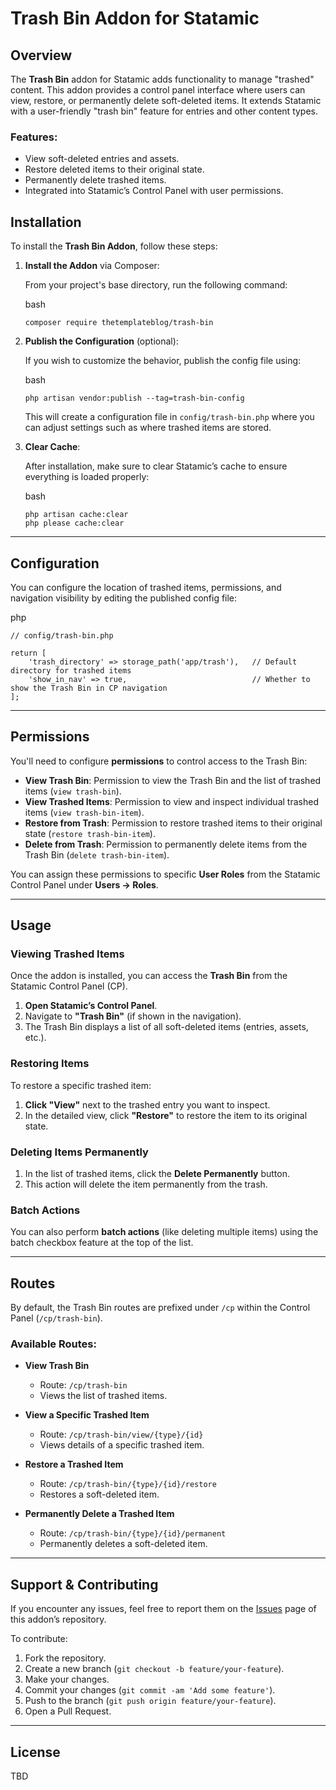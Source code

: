 
# Trash Bin Addon for Statamic

## Overview

The  **Trash Bin**  addon for Statamic adds functionality to manage "trashed" content. This addon provides a control panel interface where users can view, restore, or permanently delete soft-deleted items. It extends Statamic with a user-friendly "trash bin" feature for entries and other content types.

### Features:

-   View soft-deleted entries and assets.
-   Restore deleted items to their original state.
-   Permanently delete trashed items.
-   Integrated into Statamic’s Control Panel with user permissions.

## Installation

To install the  **Trash Bin Addon**, follow these steps:

1.  **Install the Addon**  via Composer:
    
    From your project's base directory, run the following command:
    
    bash
    
    ```
    composer require thetemplateblog/trash-bin
    ```
    
2.  **Publish the Configuration**  (optional):
    
    If you wish to customize the behavior, publish the config file using:
    
    bash
    
    ```
    php artisan vendor:publish --tag=trash-bin-config
    ```
    
    This will create a configuration file in  `config/trash-bin.php`  where you can adjust settings such as where trashed items are stored.
    
3.  **Clear Cache**:
    
    After installation, make sure to clear Statamic’s cache to ensure everything is loaded properly:
    
    bash
    
    ```
    php artisan cache:clear
    php please cache:clear
    ```
    

----------

## Configuration

You can configure the location of trashed items, permissions, and navigation visibility by editing the published config file:

php

```
// config/trash-bin.php

return [
    'trash_directory' => storage_path('app/trash'),   // Default directory for trashed items
    'show_in_nav' => true,                            // Whether to show the Trash Bin in CP navigation
];
```

----------

## Permissions

You'll need to configure  **permissions**  to control access to the Trash Bin:

-   **View Trash Bin**: Permission to view the Trash Bin and the list of trashed items (`view trash-bin`).
-   **View Trashed Items**: Permission to view and inspect individual trashed items (`view trash-bin-item`).
-   **Restore from Trash**: Permission to restore trashed items to their original state (`restore trash-bin-item`).
-   **Delete from Trash**: Permission to permanently delete items from the Trash Bin (`delete trash-bin-item`).

You can assign these permissions to specific  **User Roles**  from the Statamic Control Panel under  **Users → Roles**.

----------

## Usage

### Viewing Trashed Items

Once the addon is installed, you can access the  **Trash Bin**  from the Statamic Control Panel (CP).

1.  **Open Statamic’s Control Panel**.
2.  Navigate to  **"Trash Bin"**  (if shown in the navigation).
3.  The Trash Bin displays a list of all soft-deleted items (entries, assets, etc.).

### Restoring Items

To restore a specific trashed item:

1.  **Click "View"**  next to the trashed entry you want to inspect.
2.  In the detailed view, click  **"Restore"**  to restore the item to its original state.

### Deleting Items Permanently

1.  In the list of trashed items, click the  **Delete Permanently**  button.
2.  This action will delete the item permanently from the trash.

### Batch Actions

You can also perform  **batch actions**  (like deleting multiple items) using the batch checkbox feature at the top of the list.

----------

## Routes

By default, the Trash Bin routes are prefixed under  `/cp`  within the Control Panel (`/cp/trash-bin`).

### Available Routes:

-   **View Trash Bin**
    
    -   Route:  `/cp/trash-bin`
    -   Views the list of trashed items.
-   **View a Specific Trashed Item**
    
    -   Route:  `/cp/trash-bin/view/{type}/{id}`
    -   Views details of a specific trashed item.
-   **Restore a Trashed Item**
    
    -   Route:  `/cp/trash-bin/{type}/{id}/restore`
    -   Restores a soft-deleted item.
-   **Permanently Delete a Trashed Item**
    
    -   Route:  `/cp/trash-bin/{type}/{id}/permanent`
    -   Permanently deletes a soft-deleted item.

----------

## Support & Contributing

If you encounter any issues, feel free to report them on the  [Issues](https://github.com/the_template_blog/trash-bin/issues)  page of this addon’s repository.

To contribute:

1.  Fork the repository.
2.  Create a new branch (`git checkout -b feature/your-feature`).
3.  Make your changes.
4.  Commit your changes (`git commit -am 'Add some feature'`).
5.  Push to the branch (`git push origin feature/your-feature`).
6.  Open a Pull Request.

----------

## License

TBD